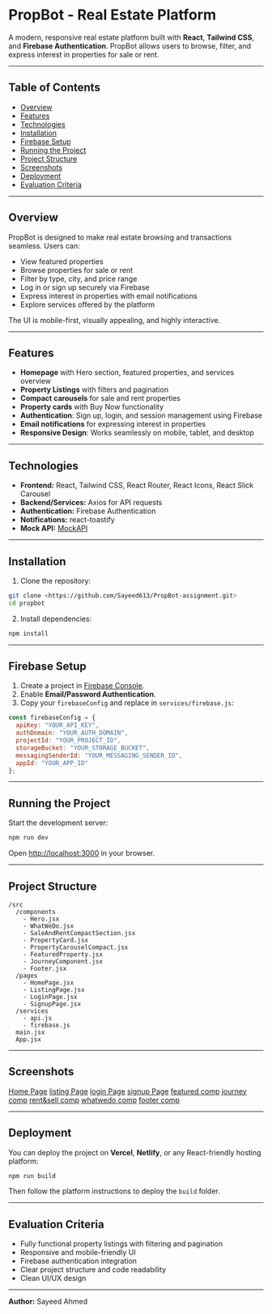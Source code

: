 # PropBot - Real Estate Platform

A modern, responsive real estate platform built with **React**, **Tailwind CSS**, and **Firebase Authentication**. PropBot allows users to browse, filter, and express interest in properties for sale or rent.

---

## Table of Contents

* [Overview](#overview)
* [Features](#features)
* [Technologies](#technologies)
* [Installation](#installation)
* [Firebase Setup](#firebase-setup)
* [Running the Project](#running-the-project)
* [Project Structure](#project-structure)
* [Screenshots](#screenshots)
* [Deployment](#deployment)
* [Evaluation Criteria](#evaluation-criteria)

---

## Overview

PropBot is designed to make real estate browsing and transactions seamless. Users can:

* View featured properties
* Browse properties for sale or rent
* Filter by type, city, and price range
* Log in or sign up securely via Firebase
* Express interest in properties with email notifications
* Explore services offered by the platform

The UI is mobile-first, visually appealing, and highly interactive.

---

## Features

* **Homepage** with Hero section, featured properties, and services overview
* **Property Listings** with filters and pagination
* **Compact carousels** for sale and rent properties
* **Property cards** with Buy Now functionality
* **Authentication**: Sign up, login, and session management using Firebase
* **Email notifications** for expressing interest in properties
* **Responsive Design**: Works seamlessly on mobile, tablet, and desktop

---

## Technologies

* **Frontend:** React, Tailwind CSS, React Router, React Icons, React Slick Carousel
* **Backend/Services:** Axios for API requests
* **Authentication:** Firebase Authentication
* **Notifications:** react-toastify
* **Mock API:** [MockAPI](https://mockapi.io/)

---

## Installation

1. Clone the repository:

```bash
git clone <https://github.com/Sayeed613/PropBot-assignment.git>
cd propbot
```

2. Install dependencies:

```bash
npm install
```

---

## Firebase Setup

1. Create a project in [Firebase Console](https://console.firebase.google.com/).
2. Enable **Email/Password Authentication**.
3. Copy your `firebaseConfig` and replace in `services/firebase.js`:

```javascript
const firebaseConfig = {
  apiKey: "YOUR_API_KEY",
  authDomain: "YOUR_AUTH_DOMAIN",
  projectId: "YOUR_PROJECT_ID",
  storageBucket: "YOUR_STORAGE_BUCKET",
  messagingSenderId: "YOUR_MESSAGING_SENDER_ID",
  appId: "YOUR_APP_ID"
};
```

---

## Running the Project

Start the development server:

```bash
npm run dev
```

Open [http://localhost:3000](http://localhost:3000) in your browser.

---

## Project Structure

```
/src
  /components
    - Hero.jsx
    - WhatWeDo.jsx
    - SaleAndRentCompactSection.jsx
    - PropertyCard.jsx
    - PropertyCarouselCompact.jsx
    - FeaturedProperty.jsx
    - JourneyComponent.jsx
    - Footer.jsx
  /pages
    - HomePage.jsx
    - ListingPage.jsx
    - LoginPage.jsx
    - SignupPage.jsx
  /services
    - api.js
    - firebase.js
  main.jsx
  App.jsx
```

---

## Screenshots

[Home Page](./src/assets/screenshots/hero.png)
[listing Page](./src/assets/screenshots/listing.png)
[login Page](./src/assets/screenshots/login.png)
[signup Page](./src/assets/screenshots/sign.png)
[featured comp](./src/assets/screenshots/featured.png)
[journey comp](./src/assets/screenshots/journey.png)
[rent&sell comp](./src/assets/screenshots/rent&sell.png)
[whatwedo comp](./src/assets/screenshots/whatwedo.png)
[footer comp](./src/assets/screenshots/footer.png)


---

## Deployment

You can deploy the project on **Vercel**, **Netlify**, or any React-friendly hosting platform:

```bash
npm run build
```

Then follow the platform instructions to deploy the `build` folder.

---

## Evaluation Criteria

* Fully functional property listings with filtering and pagination
* Responsive and mobile-friendly UI
* Firebase authentication integration
* Clear project structure and code readability
* Clean UI/UX design

---

**Author:** Sayeed Ahmed
